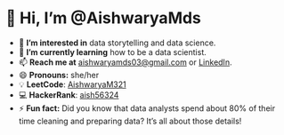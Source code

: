 # 👋 Hi, I’m @AishwaryaMds

- 👀 **I’m interested in** data storytelling and data science.
- 🌱 **I’m currently learning** how to be a data scientist.
- 📫 **Reach me at** [aishwaryamds03@gmail.com](mailto:aishwaryamds03@gmail.com) or [LinkedIn](https://www.linkedin.com/in/aishwarya-m-ds/).
- 😄 **Pronouns:** she/her
- 💡 **LeetCode**: [AishwaryaM321](https://leetcode.com/u/AishwaryaM321)
- 💻 **HackerRank**: [aish56324](https://www.hackerrank.com/profile/aish56324)
- ⚡ **Fun fact:** Did you know that data analysts spend about 80% of their time cleaning and preparing data? It’s all about those details! 


<!---
AishwaryaMds/AishwaryaMds is a ✨ special ✨ repository because its `README.md` (this file) appears on your GitHub profile.
You can click the Preview link to take a look at your changes.
--->
